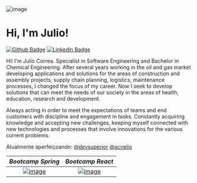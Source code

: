 ![image](https://user-images.githubusercontent.com/95655712/180676755-4e9f82a3-edaf-4ecb-b061-1178c610c35e.png)

# Hi, I'm Julio!

[![Github Badge](https://user-images.githubusercontent.com/95655712/180698186-8c6f9b0a-f5cb-4e23-b8c4-fbd2b2724059.png)](https://github.com/Jota-Erre-JR/)
[![Linkedin Badge](https://user-images.githubusercontent.com/95655712/180694025-8b30fd71-d1ad-427d-8cd6-c128fbb4c004.png)](www.linkedin.com/in/julio-cesar-correa)

Hi! I'm Julio Correa. Specialist in Software Engineering and Bachelor in Chemical Engineering. After several years working in the oil and gas market developing applications and solutions for the areas of construction and assembly projects, supply chain planning, logistics, maintenance processes, I changed the focus of my career. Now I seek to develop solutions that can meet the needs of our society in the areas of health, education, research and development.
 
Always acting in order to meet the expectations of teams and end customers with discipline and engagement in tasks. Constantly acquiring knowledge and accepting new challenges, keeping myself connected with new technologies and processes that involve innovations for the various current problems.


Atualmente aperfeiçoando: [@devsuperior](https://devsuperior.com.br/) [@acnelio](https://github.com/acenelio)

| ***Bootcamp Spring***  | ***Bootcamp React***  |
| :---: | :---: |
| [![image](https://user-images.githubusercontent.com/95655712/180681376-59b94281-84dd-4806-ade3-350adb3e61d9.png)](https://devsuperior.com.br/bootcamp-spring) |[![image](https://user-images.githubusercontent.com/95655712/180681989-4a008249-32e6-45f6-96c4-10c6d23baf08.png)](https://devsuperior.com.br/bootcamp-react) |















<!---
Jota-Erre-JR/Jota-Erre-JR is a ✨ special ✨ repository because its `README.md` (this file) appears on your GitHub profile.
You can click the Preview link to take a look at your changes.
--->
